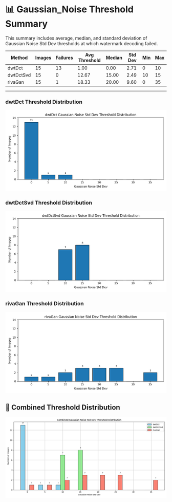 # 📊 Gaussian_Noise Threshold Summary

This summary includes average, median, and standard deviation of Gaussian Noise Std Dev thresholds at which watermark decoding failed.

| Method | Images | Failures | Avg Threshold | Median | Std Dev | Min | Max |
|--------|--------|----------|----------------|--------|---------|-----|-----|
| dwtDct | 15 | 13 | 1.00 | 0.00 | 2.71 | 0 | 10 |
| dwtDctSvd | 15 | 0 | 12.67 | 15.00 | 2.49 | 10 | 15 |
| rivaGan | 15 | 1 | 18.33 | 20.00 | 9.60 | 0 | 35 |

---
### dwtDct Threshold Distribution
![dwtDct Bar Graph](dwtDct_threshold_bar.png)

### dwtDctSvd Threshold Distribution
![dwtDctSvd Bar Graph](dwtDctSvd_threshold_bar.png)

### rivaGan Threshold Distribution
![rivaGan Bar Graph](rivaGan_threshold_bar.png)

## 🔄 Combined Threshold Distribution
![Combined Threshold Bar Graph](gaussian_noise_combined_distribution.png)

